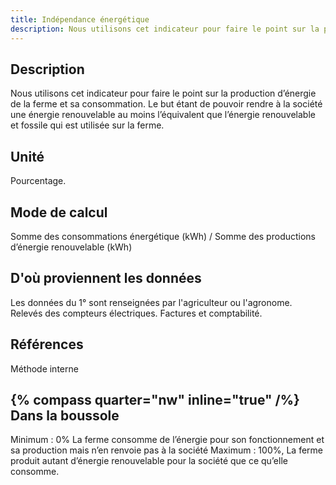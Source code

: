 ```yaml
---
title: Indépendance énergétique
description: Nous utilisons cet indicateur pour faire le point sur la production d’énergie de la ferme et sa consommation
---
```


## Description

Nous utilisons cet indicateur pour faire le point sur la production d’énergie de la ferme et sa consommation. Le but étant de pouvoir rendre à la société une énergie renouvelable au moins l’équivalent que l’énergie renouvelable et fossile qui est utilisée sur la ferme.

## Unité

Pourcentage.

## Mode de calcul

Somme des consommations énergétique (kWh) / Somme des productions d’énergie renouvelable (kWh)

## D'où proviennent les données

Les données du 1° sont renseignées par l'agriculteur ou l'agronome. Relevés des compteurs électriques. Factures et comptabilité.

## Références

Méthode interne

## {% compass quarter="nw" inline="true" /%} Dans la boussole

Minimum : 0% La ferme consomme de l’énergie pour son fonctionnement et sa production mais n’en renvoie pas à la société
Maximum : 100%, La ferme produit autant d’énergie renouvelable pour la société que ce qu’elle consomme.
